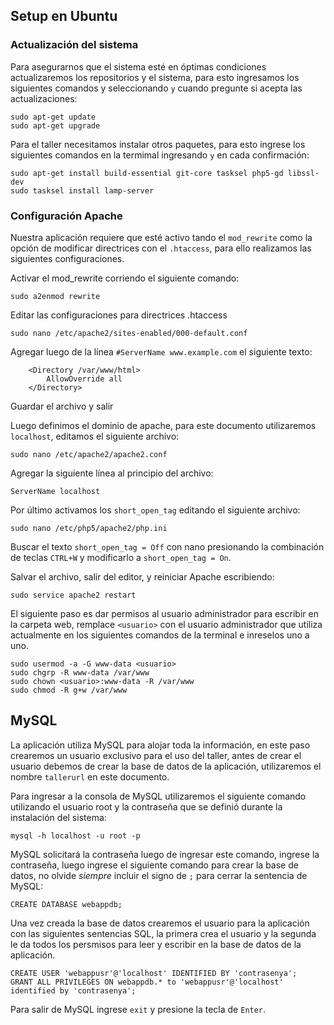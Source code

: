 ## Setup en Ubuntu

### Actualización del sistema

Para asegurarnos que el sistema esté en óptimas condiciones actualizaremos los 
repositorios y el sistema, para esto ingresamos los siguientes comandos y 
seleccionando `y` cuando pregunte si acepta las actualizaciones:

```
sudo apt-get update
sudo apt-get upgrade
```

Para el taller necesitamos instalar otros paquetes, para esto ingrese los 
siguientes comandos en la termimal ingresando `y` en cada confirmación:

```
sudo apt-get install build-essential git-core tasksel php5-gd libssl-dev
sudo tasksel install lamp-server
```

### Configuración Apache

Nuestra aplicación requiere que esté activo tando el `mod_rewrite` como 
la opción de modificar directrices con el `.htaccess`, para ello realizamos las 
siguientes configuraciones.

Activar el mod_rewrite corriendo el siguiente comando:
```
sudo a2enmod rewrite
```

Editar las configuraciones para directrices .htaccess
```
sudo nano /etc/apache2/sites-enabled/000-default.conf
```

Agregar luego de la línea `#ServerName www.example.com` el siguiente texto:
```
	<Directory /var/www/html>
		AllowOverride all
	</Directory>
```

Guardar el archivo y salir

Luego definimos el dominio de apache, para este documento utilizaremos 
`localhost`, editamos el siguiente archivo:

```
sudo nano /etc/apache2/apache2.conf
```

Agregar la siguiente línea al principio del archivo:

```
ServerName localhost
```

Por último activamos los `short_open_tag` editando el siguiente archivo:

```
sudo nano /etc/php5/apache2/php.ini
```

Buscar el texto `short_open_tag = Off` con nano presionando la combinación de 
teclas `CTRL+W` y modificarlo a `short_open_tag = On`.

Salvar el archivo, salir del editor, y reiniciar Apache escribiendo:

```
sudo service apache2 restart
```

El siguiente paso es dar permisos al usuario administrador para escribir en la 
carpeta web, remplace `<usuario>` con el usuario administrador que utiliza 
actualmente en los siguientes comandos de la terminal e inreselos uno a uno.

```
sudo usermod -a -G www-data <usuario>
sudo chgrp -R www-data /var/www
sudo chown <usuario>:www-data -R /var/www
sudo chmod -R g+w /var/www
```

## MySQL
La aplicación utiliza MySQL para alojar toda la información, en este paso 
crearemos un usuario exclusivo para el uso del taller, antes de crear el usuario
debemos de crear la base de datos de la aplicación, utilizaremos el nombre 
`tallerurl` en este documento.

Para ingresar a la consola de MySQL utilizaremos el siguiente comando 
utilizando el usuario root y la contraseña que se definió durante la 
instalación del sistema:

```
mysql -h localhost -u root -p
```

MySQL solicitará la contraseña luego de ingresar este comando, ingrese la 
contraseña, luego ingrese el siguiente comando para crear la base de datos, no 
olvide *siempre* incluir el signo de `;` para cerrar la sentencia de MySQL:

```
CREATE DATABASE webappdb;
```

Una vez creada la base de datos crearemos el usuario para la aplicación con las 
siguientes sentencias SQL, la primera crea el usuario y la segunda le da todos 
los persmisos para leer y escribir en la base de datos de la aplicación.

```
CREATE USER 'webappusr'@'localhost' IDENTIFIED BY 'contrasenya';
GRANT ALL PRIVILEGES ON webappdb.* to 'webappusr'@'localhost' identified by 'contrasenya';
```

Para salir de MySQL ingrese `exit` y presione la tecla de `Enter`.

